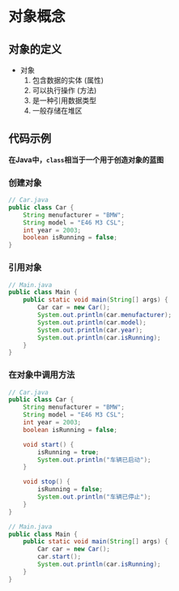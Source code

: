 # 对象概念

## 对象的定义

- 对象
    1. 包含数据的实体 (属性)
    2. 可以执行操作 (方法)
    3. 是一种引用数据类型
    4. 一般存储在堆区

## 代码示例

**在Java中，`class`相当于一个用于创造对象的蓝图**

### 创建对象

```java
// Car.java
public class Car {
    String menufacturer = "BMW";
    String model = "E46 M3 CSL";
    int year = 2003;
    boolean isRunning = false;
}
```

### 引用对象

```java
// Main.java
public class Main {
    public static void main(String[] args) {
        Car car = new Car();
        System.out.println(car.menufacturer);
        System.out.println(car.model);
        System.out.println(car.year);
        System.out.println(car.isRunning);
    }
}
```

### 在对象中调用方法

```java
// Car.java
public class Car {
    String menufacturer = "BMW";
    String model = "E46 M3 CSL";
    int year = 2003;
    boolean isRunning = false;

    void start() {
        isRunning = true;
        System.out.println("车辆已启动");
    }

    void stop() {
        isRunning = false;
        System.out.println("车辆已停止");
    }
}
```

```java
// Main.java
public class Main {
    public static void main(String[] args) {
        Car car = new Car();
        car.start();
        System.out.println(car.isRunning);
    }
}
```